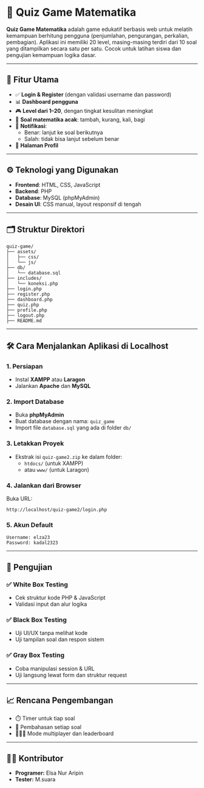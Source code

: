 # 🧠 Quiz Game Matematika
**Quiz Game Matematika** adalah game edukatif berbasis web untuk melatih kemampuan berhitung pengguna (penjumlahan, pengurangan, perkalian, pembagian). Aplikasi ini memiliki 20 level, masing-masing terdiri dari 10 soal yang ditampilkan secara satu per satu. Cocok untuk latihan siswa dan pengujian kemampuan logika dasar.

---

## 📌 Fitur Utama

- ✅ **Login & Register** (dengan validasi username dan password)
- 📊 **Dashboard pengguna**
- 🎮 **Level dari 1–20**, dengan tingkat kesulitan meningkat
- 🔢 **Soal matematika acak**: tambah, kurang, kali, bagi
- 🔔 **Notifikasi**:
  - Benar: lanjut ke soal berikutnya
  - Salah: tidak bisa lanjut sebelum benar
- 👤 **Halaman Profil**
---

## ⚙️ Teknologi yang Digunakan

- **Frontend**: HTML, CSS, JavaScript
- **Backend**: PHP
- **Database**: MySQL (phpMyAdmin)
- **Desain UI**: CSS manual, layout responsif di tengah

---

## 🗂️ Struktur Direktori

```
quiz-game/
├── assets/
│   ├── css/
│   └── js/
├── db/
│   └── database.sql
├── includes/
│   └── koneksi.php
├── login.php
├── register.php
├── dashboard.php
├── quiz.php
├── profile.php
├── logout.php
├── README.md
```

---

## 🛠️ Cara Menjalankan Aplikasi di Localhost

### 1. Persiapan
- Instal **XAMPP** atau **Laragon**
- Jalankan **Apache** dan **MySQL**

### 2. Import Database
- Buka **phpMyAdmin**
- Buat database dengan nama: `quiz_game`
- Import file `database.sql` yang ada di folder `db/`

### 3. Letakkan Proyek
- Ekstrak isi `quiz-game2.zip` ke dalam folder:
  - `htdocs/` (untuk XAMPP)
  - atau `www/` (untuk Laragon)

### 4. Jalankan dari Browser
Buka URL:
```
http://localhost/quiz-game2/login.php
```

### 5. Akun Default
```
Username: elza23
Password: kadal2323
```

---

## 🧪 Pengujian

### ✅ White Box Testing
- Cek struktur kode PHP & JavaScript
- Validasi input dan alur logika

### ✅ Black Box Testing
- Uji UI/UX tanpa melihat kode
- Uji tampilan soal dan respon sistem

### ✅ Gray Box Testing
- Coba manipulasi session & URL
- Uji langsung lewat form dan struktur request

---

## 📈 Rencana Pengembangan

- ⏱️ Timer untuk tiap soal
- 🧾 Pembahasan setiap soal
- 🧑‍🤝‍🧑 Mode multiplayer dan leaderboard

---

## 🧑‍💻 Kontributor

- **Programer:** Elsa Nur Aripin
- **Tester:** M.suara
